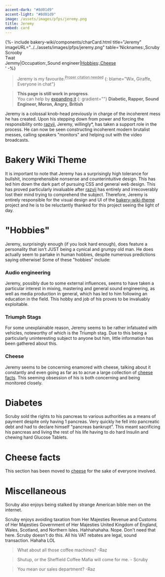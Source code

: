 ```yaml
---
accent-dark: "#8d01d9"
accent-light: "#8d01d9"
image: /assets/images/pfps/jeremy.png
title: Jeremy
embed: card
---
```

{%- include bakery-wiki/components/charCard.html title="Jeremy" imageURL="../../assets/images/pfps/jeremy.png" table='Nicknames:,Scruby<br>Scrooby<br>Twat<br>Jemmy|Occupation:,Sound engineer|<a href="#Hobbies">Hobbies</a>:,<a href="#cheese">Cheese</a><br>' -%}
> Jeremy is my favourite.<sup><abbr title="No-one is believing that, Jeremy.">Proper citation needed</abbr></sup>
{: blame="Wix, Giraffe, Everyone in chat"}

> **This page is still work in progress**.  
> You can help by [expanding it](https://github.com/razvii22/Bakery-Wiki/edit/main/wiki/people/jeremy.md)
{: gradient=""}
**Diabetic, Rapper, Sound Engineer, Moron, Angry, British**

Jeremy is a colossal knob-head previously in charge of the incoherent mess he has created.
Upon his stepping down from power and forcing the responsibility onto [razvii](/razvii.md), Jeremy, willingly*, has taken a support role in the process.
He can now be seen constructing incoherent modern brutalist messes, calling speakers "monitors" and helping out with the video broadcasts.

# Bakery Wiki Theme
It is important to note that Jeremy has a surprisingly high tolerance for bullshit, incomprehensible nonsense and counterintuitive design.
This has led him down the dark part of pursuing CSS and general web design.
This has proved particularly invaluable after [razvii](/razvii.md) has entirely and irrecoverably lost their mind trying to comprehend the subject.
Therefore, Jeremy is entirely responsible for the visual design and UI of the [bakery-wiki-theme](https://github.com/razvii22/bakery-wiki-theme) project and he is to be reluctantly thanked for this project seeing the light of day.

# "Hobbies"

Jeremy, surprisingly enough (if you look hard enough), does feature a personality that isn't JUST being a cynical and
grumpy old man.
He does actually seem to partake in human hobbies, despite numerous predictions saying otherwise!
Some of these "hobbies" include:

### Audio engineering

Jeremy, possibly due to some external influences, seems to have taken a particular interest in mixing, mastering and general sound engineering, as well as media production in general, which has led to him following an education in the field.
This hobby and job of his proves to be invaluably exploitable.

### Triumph Stags

For some unexplainable reason, Jeremy seems to be rather infatuated with vehicles, noteworthy of which is the Triumph stag. Due to this being a particularly uninteresting subject to anyone but him, little information has been gathered about this.

### Cheese

Jeremy seems to be concerning enamored with cheese, talking about it constantly and even going as far as to acrue a large collection of [cheese facts](#cheese-facts).
This seeming obsession of his is both concerning and being monitored closely.

<!-- ## Gardening

---
... -->

# Diabetes

Scruby sold the rights to his pancreas to various authorities as a means of payment despite only having 1 pancreas. Very quickly he fell into pancreatic debt and had to declare himself "pancreas bankrupt". This meant sacrificing his pancreas and living the rest of his life having to do hard Insulin and chewing hard Glucose Tablets.  

# Cheese facts

This section has been moved to [cheese](../cheese.md) for the sake of everyone involved.

# Miscellaneous
Scruby also enjoys being stalked by strange American bible men on the internet.

Scruby enjoys avoiding taxation from Her Majesties Revenue and Customs of Her Majesties Government of Her Majesties United Kingdom of England, Wales, Scotland, and Northern Isles.
Hahhahahaha. Nope. Don't need that here. Scruby doesn't do this. All his VAT rebates are legal, sound transaction. Hahaha LOL

>What about all those coffee machines? -Raz  

>Shutup, or the Sheffield Coffee Mafia will come for me. - Scruby  

>You mean our sales department? -Raz  